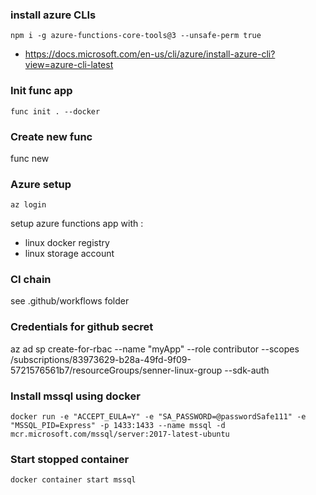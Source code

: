 ### install azure CLIs
```
npm i -g azure-functions-core-tools@3 --unsafe-perm true
```
- https://docs.microsoft.com/en-us/cli/azure/install-azure-cli?view=azure-cli-latest

### Init func app
```
func init . --docker
```
### Create new func
func new

### Azure setup
```
az login
```
setup azure functions app with :
- linux docker registry 
- linux storage account

### CI chain 
see .github/workflows folder

### Credentials for github secret
az ad sp create-for-rbac --name "myApp" --role contributor --scopes /subscriptions/83973629-b28a-49fd-9f09-5721576561b7/resourceGroups/senner-linux-group --sdk-auth

### Install mssql using docker
```
docker run -e "ACCEPT_EULA=Y" -e "SA_PASSWORD=@passwordSafe111" -e "MSSQL_PID=Express" -p 1433:1433 --name mssql -d mcr.microsoft.com/mssql/server:2017-latest-ubuntu
```

### Start stopped container
```
docker container start mssql
```